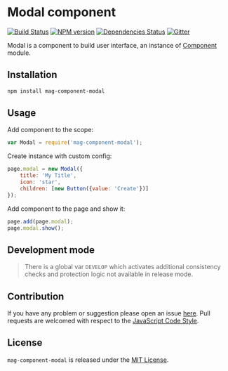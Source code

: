 Modal component
===============

[![Build Status](https://img.shields.io/travis/magsdk/component-modal.svg?style=flat-square)](https://travis-ci.org/magsdk/component-modal)
[![NPM version](https://img.shields.io/npm/v/mag-component-modal.svg?style=flat-square)](https://www.npmjs.com/package/mag-component-modal)
[![Dependencies Status](https://img.shields.io/david/magsdk/component-modal.svg?style=flat-square)](https://david-dm.org/magsdk/component-modal)
[![Gitter](https://img.shields.io/badge/gitter-join%20chat-blue.svg?style=flat-square)](https://gitter.im/DarkPark/magsdk)


Modal is a component to build user interface, an instance of [Component](https://github.com/stbsdk/component) module.


## Installation ##

```bash
npm install mag-component-modal
```


## Usage ##

Add component to the scope:

```js
var Modal = require('mag-component-modal');
```

Create instance with custom config:

```js
page.modal = new Modal({
    title: 'My Title',
    icon: 'star',
    children: [new Button({value: 'Create'})]
});
```

Add component to the page and show it:

```js
page.add(page.modal);
page.modal.show();
```


## Development mode ##

> There is a global var `DEVELOP` which activates additional consistency checks and protection logic not available in release mode.


## Contribution ##

If you have any problem or suggestion please open an issue [here](https://github.com/magsdk/component-modal/issues).
Pull requests are welcomed with respect to the [JavaScript Code Style](https://github.com/DarkPark/jscs).


## License ##

`mag-component-modal` is released under the [MIT License](license.md).
